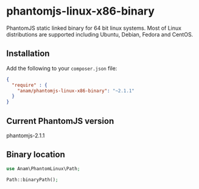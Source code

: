 # phantomjs-linux-x86-binary
PhantomJS static linked binary for 64 bit linux systems. Most of Linux distributions are supported including Ubuntu, Debian, Fedora and CentOS.

## Installation

Add the following to your `composer.json` file:

```json
{
  "require" : {
    "anam/phantomjs-linux-x86-binary": "~2.1.1"
  }
}
```
## Current PhantomJS version
phantomjs-2.1.1

## Binary location

```php
use Anam\PhantomLinux\Path;

Path::binaryPath();

```
